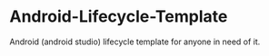 # Android-Lifecycle-Template
Android (android studio) lifecycle template for anyone in need of it.  
